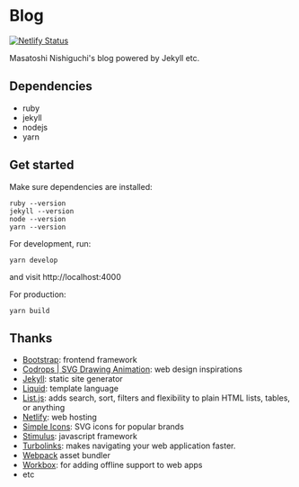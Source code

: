 # Blog

[![Netlify Status](https://api.netlify.com/api/v1/badges/c7d24bcd-087b-47a0-868f-82dc5163630f/deploy-status)](https://app.netlify.com/sites/mnishiguchi-jekyll/deploys)

Masatoshi Nishiguchi's blog powered by Jekyll etc.

## Dependencies

- ruby
- jekyll
- nodejs
- yarn

## Get started

Make sure dependencies are installed:

```
ruby --version
jekyll --version
node --version
yarn --version
```

For development, run:

```
yarn develop
```

and visit http://localhost:4000

For production:

```
yarn build
```

## Thanks

- [Bootstrap](https://getbootstrap.com/): frontend framework
- [Codrops | SVG Drawing Animation](https://tympanus.net/codrops/2013/12/30/svg-drawing-animation/): web design inspirations
- [Jekyll](https://jekyllrb.com/): static site generator
- [Liquid](https://shopify.github.io/liquid/): template language
- [List.js](https://listjs.com/): adds search, sort, filters and flexibility to plain HTML lists, tables, or anything
- [Netlify](https://netlify.com/): web hosting
- [Simple Icons](https://simpleicons.org/): SVG icons for popular brands
- [Stimulus]( https://stimulusjs.org/reference/controllers): javascript framework
- [Turbolinks](https://github.com/turbolinks/turbolinks): makes navigating your web application faster.
- [Webpack](https://webpack.js.org/) asset bundler
- [Workbox](https://developers.google.com/web/tools/workbox): for adding offline support to web apps
- etc
